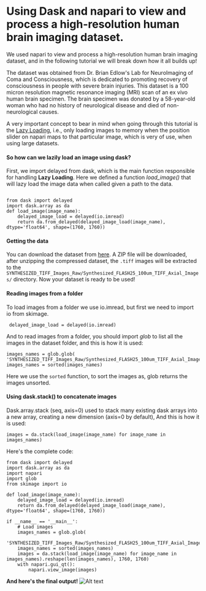 # Using Dask and napari to view and process a high-resolution human brain imaging dataset.
We used napari to view and process a high-resolution human brain imaging dataset, and in the following tutorial we will break down how it all builds up!

The dataset was obtained from Dr. Brian Edlow's Lab for NeuroImaging of Coma and Consciousness, which is dedicated to promoting recovery of consciousness in people with severe brain injuries.
This dataset is a 100 micron resolution magnetic resonance imaging (MRI) scan of an ex vivo human brain specimen. The brain specimen was donated by a 58-year-old woman who had no history of neurological disease and died of non-neurological causes.

A very important concept to bear in mind when going through this tutorial is the [Lazy Loading](https://en.wikipedia.org/wiki/Lazy_evaluation), i.e., only loading images to memory when the position slider on napari maps to that particular image, which is very of use, when using large datasets.

#### So how can we lazily load an image using dask?
First, we import delayed from dask, which is the main function responsible for handling __Lazy Loading__. Here we defined a function *load_image()* that will lazy load the image data when called given a path to the data. 
```

from dask import delayed
import dask.array as da
def load_image(image_name):
	delayed_image_load = delayed(io.imread)
	return da.from_delayed(delayed_image_load(image_name), dtype='float64', shape=(1760, 1760))
```
#### Getting the data

You can download the dataset from [here](https://datadryad.org/stash/downloads/file_stream/223913). A ZIP file will be downloaded, after unzipping the compressed dataset, the `.tiff` images will be extracted to the `SYNTHESIZED_TIFF_Images_Raw/Synthesized_FLASH25_100um_TIFF_Axial_Images/` directory. Now your dataset is ready to be used!



#### Reading images from a folder
To load images from a folder we use io.imread, but first we need to  import io from skimage.
```
 delayed_image_load = delayed(io.imread)
```

And to read images from a folder, you should import *glob* to list all the images in the dataset folder, and this is how it is used:
```
images_names = glob.glob(
'SYNTHESIZED_TIFF_Images_Raw/Synthesized_FLASH25_100um_TIFF_Axial_Images/Synthesized_FLASH25_Axial_*.tiff')
images_names = sorted(images_names)
```
Here we use the `sorted` function, to sort the images as, glob returns the images unsorted.


#### Using dask.stack() to concatenate images

Dask.array.stack (seq, axis=0) used to stack many existing dask arrays into a new array, creating a new dimension (axis=0 by default), And this is how it is used:
```
images = da.stack(load_image(image_name) for image_name in images_names) 
```



Here's the complete code:
``` 
from dask import delayed
import dask.array as da
import napari
import glob
from skimage import io

def load_image(image_name):
	delayed_image_load = delayed(io.imread)
	return da.from_delayed(delayed_image_load(image_name), dtype='float64', shape=(1760, 1760))

if __name__ == '__main__':
    # Load images
    images_names = glob.glob(
        'SYNTHESIZED_TIFF_Images_Raw/Synthesized_FLASH25_100um_TIFF_Axial_Images/Synthesized_FLASH25_Axial_*.tiff')
    images_names = sorted(images_names)
    images = da.stack(load_image(image_name) for image_name in images_names).reshape(len(images_names), 1760, 1760)
    with napari.gui_qt():
        napari.view_image(images) 
```

__And here's the final output!__
![Alt text](https://media.giphy.com/media/LO3gPbCs5AxApjAehW/giphy.gif)


